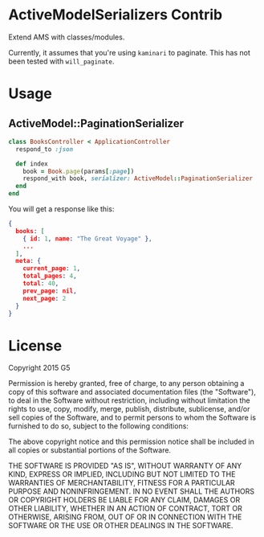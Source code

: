 # ActiveModelSerializers Contrib

Extend AMS with classes/modules.

Currently, it assumes that you're using `kaminari` to paginate. This has not been tested with `will_paginate`.

# Usage

## ActiveModel::PaginationSerializer

```ruby
class BooksController < ApplicationController
  respond_to :json

  def index
    book = Book.page(params[:page])
    respond_with book, serializer: ActiveModel::PaginationSerializer
  end
end
```

You will get a response like this:

```json
{
  books: [
    { id: 1, name: "The Great Voyage" },
    ...
  ],
  meta: {
    current_page: 1,
    total_pages: 4,
    total: 40,
    prev_page: nil,
    next_page: 2
  }
}
```

# License

Copyright 2015 G5

Permission is hereby granted, free of charge, to any person obtaining
a copy of this software and associated documentation files (the
"Software"), to deal in the Software without restriction, including
without limitation the rights to use, copy, modify, merge, publish,
distribute, sublicense, and/or sell copies of the Software, and to
permit persons to whom the Software is furnished to do so, subject to
the following conditions:

The above copyright notice and this permission notice shall be
included in all copies or substantial portions of the Software.

THE SOFTWARE IS PROVIDED "AS IS", WITHOUT WARRANTY OF ANY KIND,
EXPRESS OR IMPLIED, INCLUDING BUT NOT LIMITED TO THE WARRANTIES OF
MERCHANTABILITY, FITNESS FOR A PARTICULAR PURPOSE AND
NONINFRINGEMENT. IN NO EVENT SHALL THE AUTHORS OR COPYRIGHT HOLDERS BE
LIABLE FOR ANY CLAIM, DAMAGES OR OTHER LIABILITY, WHETHER IN AN ACTION
OF CONTRACT, TORT OR OTHERWISE, ARISING FROM, OUT OF OR IN CONNECTION
WITH THE SOFTWARE OR THE USE OR OTHER DEALINGS IN THE SOFTWARE.
